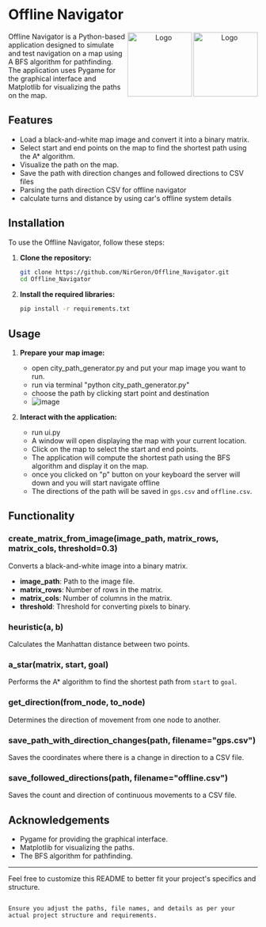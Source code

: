 


# Offline Navigator
<p align="center">
  <img src="https://upload.wikimedia.org/wikipedia/commons/thumb/1/17/AppleMaps_logo.svg/2048px-AppleMaps_logo.svg.png" alt="Logo" width="130" height="130" align="right">
</p>
<p align="center">
  <img src="https://static.vecteezy.com/system/resources/previews/025/902/338/original/no-gps-icon-map-location-pin-isolate-not-available-sign-design-isolate-on-white-background-vector.jpg" alt="Logo" width="130" height="130" align="right">
</p>

Offline Navigator is a Python-based application designed to simulate and test navigation on a map using A BFS algorithm for pathfinding.
The application uses Pygame for the graphical interface and Matplotlib for visualizing the paths on the map.

## Features

- Load a black-and-white map image and convert it into a binary matrix.
- Select start and end points on the map to find the shortest path using the A* algorithm.
- Visualize the path on the map.
- Save the path with direction changes and followed directions to CSV files
- Parsing the path direction CSV for offline navigator
- calculate turns and distance by using car's offline system details

## Installation

To use the Offline Navigator, follow these steps:

1. **Clone the repository:**
   ```bash
   git clone https://github.com/NirGeron/Offline_Navigator.git
   cd Offline_Navigator
   ```

2. **Install the required libraries:**
   ```bash
   pip install -r requirements.txt
   ```

## Usage

1. **Prepare your map image:**
   - open city_path_generator.py and put your map image you want to run.
   - run via terminal "python city_path_generator.py"
   - choose the path by clicking start point and destination
   - ![image](https://github.com/NirGeron/Offline_Navigator/assets/75199660/e621ae66-4652-4304-a8e0-e87d20a80e11)

2. **Interact with the application:**
   - run ui.py
   - A window will open displaying the map with your current location.
   - Click on the map to select the start and end points.
   - The application will compute the shortest path using the BFS algorithm and display it on the map.
   - once you clicked on "p" button on your keyboard the server will down and you will start navigate offline
   - The directions of the path will be saved in `gps.csv` and `offline.csv`.

## Functionality

### create_matrix_from_image(image_path, matrix_rows, matrix_cols, threshold=0.3)

Converts a black-and-white image into a binary matrix.

- **image_path**: Path to the image file.
- **matrix_rows**: Number of rows in the matrix.
- **matrix_cols**: Number of columns in the matrix.
- **threshold**: Threshold for converting pixels to binary.

### heuristic(a, b)

Calculates the Manhattan distance between two points.

### a_star(matrix, start, goal)

Performs the A* algorithm to find the shortest path from `start` to `goal`.

### get_direction(from_node, to_node)

Determines the direction of movement from one node to another.

### save_path_with_direction_changes(path, filename="gps.csv")

Saves the coordinates where there is a change in direction to a CSV file.

### save_followed_directions(path, filename="offline.csv")

Saves the count and direction of continuous movements to a CSV file.


## Acknowledgements

- Pygame for providing the graphical interface.
- Matplotlib for visualizing the paths.
- The BFS algorithm for pathfinding.

---

Feel free to customize this README to better fit your project's specifics and structure.
```

Ensure you adjust the paths, file names, and details as per your actual project structure and requirements.
